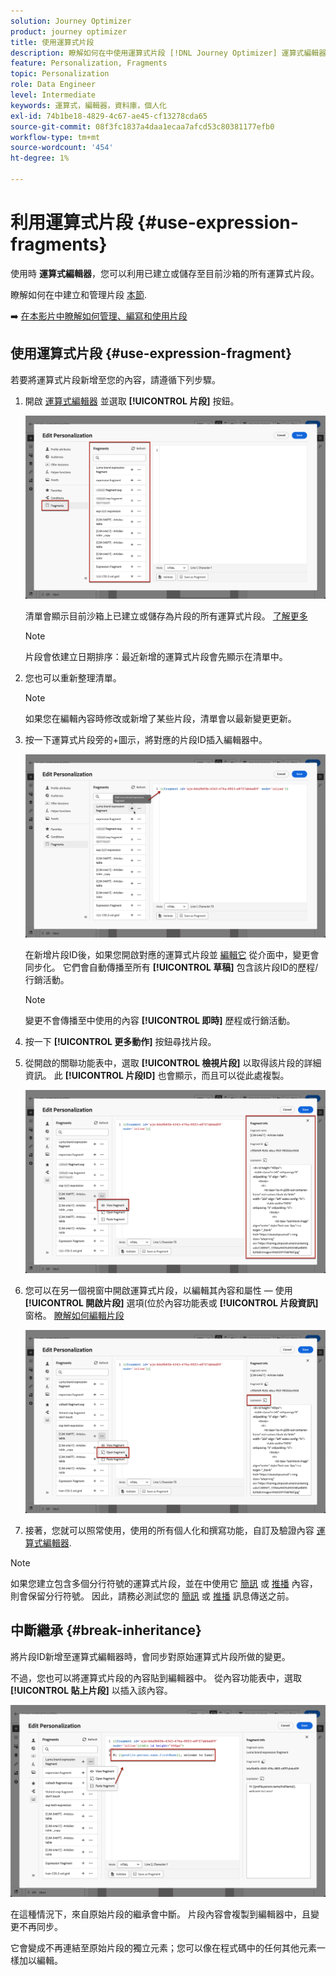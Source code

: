 ```yaml
---
solution: Journey Optimizer
product: journey optimizer
title: 使用運算式片段
description: 瞭解如何在中使用運算式片段 [!DNL Journey Optimizer] 運算式編輯器。
feature: Personalization, Fragments
topic: Personalization
role: Data Engineer
level: Intermediate
keywords: 運算式，編輯器，資料庫，個人化
exl-id: 74b1be18-4829-4c67-ae45-cf13278cda65
source-git-commit: 08f3fc1837a4daa1ecaa7afcd53c80381177efb0
workflow-type: tm+mt
source-wordcount: '454'
ht-degree: 1%

---
```


# 利用運算式片段 {#use-expression-fragments}

使用時 **運算式編輯器**，您可以利用已建立或儲存至目前沙箱的所有運算式片段。

瞭解如何在中建立和管理片段 [本節](../content-management/fragments.md).

➡️ [在本影片中瞭解如何管理、編寫和使用片段](../content-management/fragments.md#video-fragments)

## 使用運算式片段 {#use-expression-fragment}

若要將運算式片段新增至您的內容，請遵循下列步驟。

1. 開啟 [運算式編輯器](personalization-build-expressions.md) 並選取 **[!UICONTROL 片段]** 按鈕。

   ![](assets/expression-fragments-pane.png)

   清單會顯示目前沙箱上已建立或儲存為片段的所有運算式片段。 [了解更多](../content-management/fragments.md#create-expression-fragment)

   >[!NOTE]
   >
   >片段會依建立日期排序：最近新增的運算式片段會先顯示在清單中。

1. 您也可以重新整理清單。

   >[!NOTE]
   >
   >如果您在編輯內容時修改或新增了某些片段，清單會以最新變更更新。

1. 按一下運算式片段旁的+圖示，將對應的片段ID插入編輯器中。

   ![](assets/expression-fragment-add.png)

   在新增片段ID後，如果您開啟對應的運算式片段並 [編輯它](../content-management/fragments.md#edit-fragments) 從介面中，變更會同步化。 它們會自動傳播至所有 **[!UICONTROL 草稿]** 包含該片段ID的歷程/行銷活動。

   >[!NOTE]
   >
   >變更不會傳播至中使用的內容 **[!UICONTROL 即時]** 歷程或行銷活動。

1. 按一下 **[!UICONTROL 更多動作]** 按鈕尋找片段。

1. 從開啟的關聯功能表中，選取 **[!UICONTROL 檢視片段]** 以取得該片段的詳細資訊。 此 **[!UICONTROL 片段ID]** 也會顯示，而且可以從此處複製。

   ![](assets/expression-fragment-view.png)

1. 您可以在另一個視窗中開啟運算式片段，以編輯其內容和屬性 — 使用 **[!UICONTROL 開啟片段]** 選項(位於內容功能表或 **[!UICONTROL 片段資訊]** 窗格。 [瞭解如何編輯片段](../content-management/fragments.md#edit-fragments)

   ![](assets/expression-fragment-open.png)

1. 接著，您就可以照常使用，使用的所有個人化和撰寫功能，自訂及驗證內容 [運算式編輯器](personalization-build-expressions.md).

>[!NOTE]
>
>如果您建立包含多個分行符號的運算式片段，並在中使用它 [簡訊](../sms/create-sms.md#sms-content) 或 [推播](../push/design-push.md) 內容，則會保留分行符號。 因此，請務必測試您的 [簡訊](../sms/send-sms.md) 或 [推播](../push/send-push.md) 訊息傳送之前。

## 中斷繼承 {#break-inheritance}

將片段ID新增至運算式編輯器時，會同步對原始運算式片段所做的變更。

不過，您也可以將運算式片段的內容貼到編輯器中。 從內容功能表中，選取 **[!UICONTROL 貼上片段]** 以插入該內容。

![](assets/expression-fragment-paste.png)

在這種情況下，來自原始片段的繼承會中斷。 片段內容會複製到編輯器中，且變更不再同步。

它會變成不再連結至原始片段的獨立元素；您可以像在程式碼中的任何其他元素一樣加以編輯。

